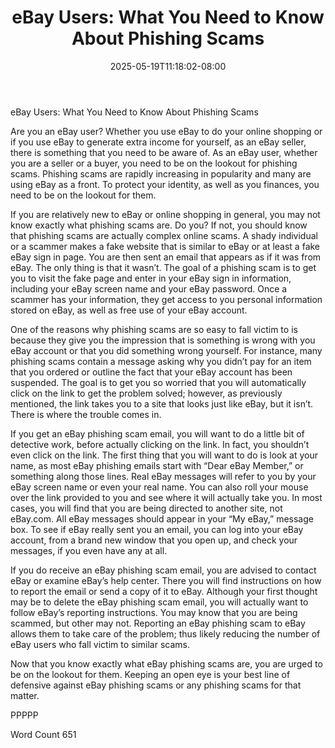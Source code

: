 ﻿---
title: "eBay Users:  What You Need to Know About Phishing Scams"
date: 2025-05-19T11:18:02-08:00
description: "eBay Tips for Web Success"
featured_image: "/images/eBay.jpg"
tags: ["eBay"]
---

eBay Users:  What You Need to Know About Phishing Scams

Are you an eBay user?  Whether you use eBay to do your online shopping or if you use eBay to generate extra income for yourself, as an eBay seller, there is something that you need to be aware of. As an eBay user, whether you are a seller or a buyer, you need to be on the lookout for phishing scams.  Phishing scams are rapidly increasing in popularity and many are using eBay as a front.  To protect your identity, as well as you finances, you need to be on the lookout for them.

If you are relatively new to eBay or online shopping in general, you may not know exactly what phishing scams are.  Do you?  If not, you should know that phishing scams are actually complex online scams.  A shady individual or a scammer makes a fake website that is similar to eBay or at least a fake eBay sign in page.  You are then sent an email that appears as if it was from eBay.  The only thing is that it wasn’t.  The goal of a phishing scam is to get you to visit the fake page and enter in your eBay sign in information, including your eBay screen name and your eBay password.  Once a scammer has your information, they get access to you personal information stored on eBay, as well as free use of your eBay account.

One of the reasons why phishing scams are so easy to fall victim to is because they give you the impression that is something is wrong with you eBay account or that you did something wrong yourself.  For instance, many phishing scams contain a message asking why you didn’t pay for an item that you ordered or outline the fact that your eBay account has been suspended.  The goal is to get you so worried that you will automatically click on the link to get the problem solved; however, as previously mentioned, the link takes you to a site that looks just like eBay, but it isn’t.  There is where the trouble comes in.  

If you get an eBay phishing scam email, you will want to do a little bit of detective work, before actually clicking on the link. In fact, you shouldn’t even click on the link.  The first thing that you will want to do is look at your name, as most eBay phishing emails start with “Dear eBay Member,” or something along those lines.  Real eBay messages will refer to you by your eBay screen name or even your real name.  You can also roll your mouse over the link provided to you and see where it will actually take you.  In most cases, you will find that you are being directed to another site, not eBay.com.  All eBay messages should appear in your “My eBay,” message box.  To see if eBay really sent you an email, you can log into your eBay account, from a brand new window that you open up, and check your messages, if you even have any at all.  

If you do receive an eBay phishing scam email, you are advised to contact eBay or examine eBay’s help center. There you will find instructions on how to report the email or send a copy of it to eBay. Although your first thought may be to delete the eBay phishing scam email, you will actually want to follow eBay’s reporting instructions.  You may know that you are being scammed, but other may not.  Reporting an eBay phishing scam to eBay allows them to take care of the problem; thus likely reducing the number of eBay users who fall victim to similar scams.

Now that you know exactly what eBay phishing scams are, you are urged to be on the lookout for them.  Keeping an open eye is your best line of defensive against eBay phishing scams or any phishing scams for that matter.

PPPPP

Word Count 651

